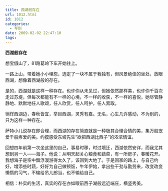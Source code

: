 ```yaml
---
title: 西湖般存在
url: 1012.html
id: 1012
categories:
  - 写到
date: 2009-02-02 22:47:10
tags:
---
```


**西湖般存在**

  
想宝俶山了，81路葛岭下车开始往上。  
  
一路上山，带着她小小埋怨，选定了一块不属于我独有，但风景绝佳的坐处，放眼西湖，想像着西湖般的存在。  
  
是的，西湖就是这样一种存在。也许你从未见过，但她依然那样美，也许你千百次走过苏堤，但每次都能有不一样的心境，不一样的收获，不一样的喜悦，她尽管静静地、默默地任人歌颂，任人欣赏，任人呵护，任人索取。  
  
徜徉西湖边，春秋皆宜，举目西湖，灵秀有嘉。无名，心生几许感动，不为别的，只为这样一种存在。  
  
萨特小儿说存在即合理，而西湖的存在简直就是一种极其合理合情的美，集万般宠爱千般疼爱的美。约摸感受东坡先生“欲把西湖比西子”的浓浓情谊。  
  
回想四年前第一次坐这里的自己，事易时移，时过境迁，西湖依然安详，而我尤其想到另一人——海子。他说：从明天起关心粮食和蔬菜，有一所房子，春暖花开。我想海子是空中飘浮漫游得太久了，该回到大地了。于是回家的路上，与自己约好，增添些时蔬，好好为自己做顿饭，牛年伊始，拿出些干劲与勤劳来，改变改变懒惰的习气，不输给吊儿郎当，也不输给自己。  
  
相信：朴实的生活，真实的存在亦如眼前西子湖般远近端庄，横竖秀美。